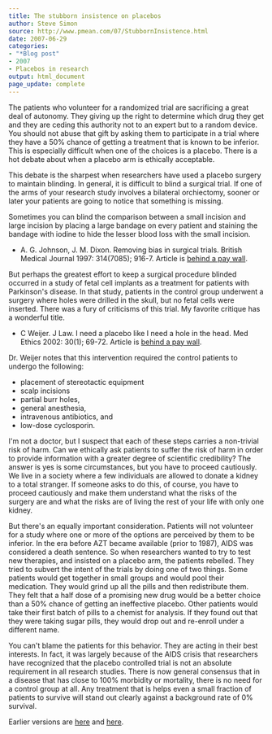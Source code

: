 ```yaml
---
title: The stubborn insistence on placebos
author: Steve Simon
source: http://www.pmean.com/07/StubbornInsistence.html
date: 2007-06-29
categories:
- "*Blog post"
- 2007
- Placebos in research
output: html_document
page_update: complete
---
```


The patients who volunteer for a randomized trial are sacrificing a great deal of autonomy. They giving up the right to determine which drug they get and they are ceding this authority not to an expert but to a random device. You should not abuse that gift by asking them to participate in a trial where they have a 50% chance of getting a treatment that is known to be inferior. This is especially difficult when one of the choices is a placebo. There is a hot debate about when a placebo arm is ethically acceptable.

This debate is the sharpest when researchers have used a placebo surgery to maintain blinding. In general, it is difficult to blind a surgical trial. If one of the arms of your research study involves a bilateral orchiectomy, sooner or later your patients are going to notice that something is missing.

Sometimes you can blind the comparison between a small incision and large incision by placing a large bandage on every patient and staining the bandage with iodine to hide the lesser blood loss with the small incision.

+ A. G. Johnson, J. M. Dixon. Removing bias in surgical trials. British Medical Journal 1997: 314(7085); 916-7. Article is [behind a pay wall][joh1].

But perhaps the greatest effort to keep a surgical procedure blinded occurred in a study of fetal cell implants as a treatment for patients with Parkinson's disease. In that study, patients in the control group underwent a surgery where holes were drilled in the skull, but no fetal cells were inserted. There was a fury of criticisms of this trial. My favorite critique has a wonderful title.

+ C Weijer. J Law. I need a placebo like I need a hole in the head. 
Med Ethics 2002: 30(1); 69-72. Article is [behind a pay wall][wei1].

Dr. Weijer notes that this intervention required the control patients to undergo the following:

+ placement of stereotactic equipment
+ scalp incisions
+ partial burr holes,
+ general anesthesia,
+ intravenous antibiotics, and
+ low-dose cyclosporin.

I'm not a doctor, but I suspect that each of these steps carries a non-trivial risk of harm. Can we ethically ask patients to suffer the risk of harm in order to provide information with a greater degree of scientific credibility? The answer is yes is some circumstances, but you have to proceed cautiously. We live in a society where a few individuals are allowed to donate a kidney to a total stranger. If someone asks to do this, of course, you have to proceed cautiously and make them understand what the risks of the surgery are and what the risks are of living the rest of your life with only one kidney.

But there's an equally important consideration. Patients will not volunteer for a study where one or more of the options are perceived by them to be inferior. In the era before AZT became available (prior to 1987), AIDS was considered a death sentence. So when researchers wanted to try to test new therapies, and insisted on a placebo arm, the patients rebelled. They tried to subvert the intent of the trials by doing one of two things. Some patients would get together in small groups and would pool their medication. They would grind up all the pills and then redistribute them. They felt that a half dose of a promising new drug would be a better choice than a 50% chance of getting an ineffective placebo. Other patients would take their first batch of pills to a chemist for analysis. If they found out that they were taking sugar pills, they would drop out and re-enroll under a different name.

You can't blame the patients for this behavior. They are acting in their best interests. In fact, it was largely because of the AIDS crisis that researchers have recognized that the placebo controlled trial is not an absolute requirement in all research studies. There is now general consensus that in a disease that has close to 100% morbidity or mortality, there is no need for a control group at all. Any treatment that is helps even a small fraction of patients to survive will stand out clearly against a background rate of 0% survival.

Earlier versions are [here][sim1] and [here][sim2].

[sim1]: http://www.pmean.com/07/StubbornInsistence.html
[sim2]: http://new.pmean.com/StubbornInsistence/

[joh1]: https://www.bmj.com/content/314/7085/916.full
[wei1]: https://www.cambridge.org/core/journals/journal-of-law-medicine-and-ethics/article/abs/i-need-a-placebo-like-i-need-a-hole-in-the-head/3EA9658F2722D6150FA99C83DCB894B8
